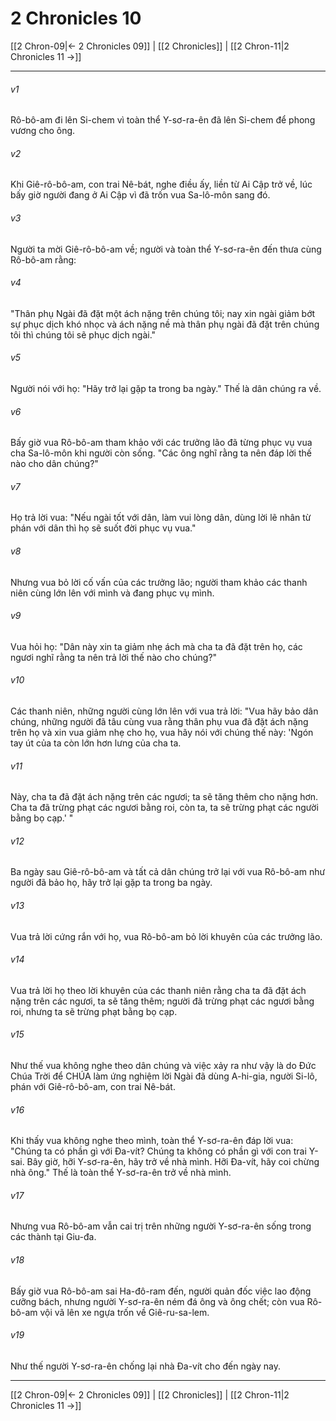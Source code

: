 # 2 Chronicles 10

[[2 Chron-09|← 2 Chronicles 09]] | [[2 Chronicles]] | [[2 Chron-11|2 Chronicles 11 →]]
***



###### v1 
Rô-bô-am đi lên Si-chem vì toàn thể Y-sơ-ra-ên đã lên Si-chem để phong vương cho ông. 

###### v2 
Khi Giê-rô-bô-am, con trai Nê-bát, nghe điều ấy, liền từ Ai Cập trở về, lúc bấy giờ người đang ở Ai Cập vì đã trốn vua Sa-lô-môn sang đó. 

###### v3 
Người ta mời Giê-rô-bô-am về; người và toàn thể Y-sơ-ra-ên đến thưa cùng Rô-bô-am rằng: 

###### v4 
"Thân phụ Ngài đã đặt một ách nặng trên chúng tôi; nay xin ngài giảm bớt sự phục dịch khó nhọc và ách nặng nề mà thân phụ ngài đã đặt trên chúng tôi thì chúng tôi sẽ phục dịch ngài." 

###### v5 
Người nói với họ: "Hãy trở lại gặp ta trong ba ngày." Thế là dân chúng ra về. 

###### v6 
Bấy giờ vua Rô-bô-am tham khảo với các trưởng lão đã từng phục vụ vua cha Sa-lô-môn khi người còn sống. "Các ông nghĩ rằng ta nên đáp lời thế nào cho dân chúng?" 

###### v7 
Họ trả lời vua: "Nếu ngài tốt với dân, làm vui lòng dân, dùng lời lẽ nhân từ phán với dân thì họ sẽ suốt đời phục vụ vua." 

###### v8 
Nhưng vua bỏ lời cố vấn của các trưởng lão; người tham khảo các thanh niên cùng lớn lên với mình và đang phục vụ mình. 

###### v9 
Vua hỏi họ: "Dân này xin ta giảm nhẹ ách mà cha ta đã đặt trên họ, các ngươi nghĩ rằng ta nên trả lời thế nào cho chúng?" 

###### v10 
Các thanh niên, những người cùng lớn lên với vua trả lời: "Vua hãy bảo dân chúng, những người đã tâu cùng vua rằng thân phụ vua đã đặt ách nặng trên họ và xin vua giảm nhẹ cho họ, vua hãy nói với chúng thế này: 'Ngón tay út của ta còn lớn hơn lưng của cha ta. 

###### v11 
Này, cha ta đã đặt ách nặng trên các ngươi; ta sẽ tăng thêm cho nặng hơn. Cha ta đã trừng phạt các ngươi bằng roi, còn ta, ta sẽ trừng phạt các người bằng bọ cạp.' " 

###### v12 
Ba ngày sau Giê-rô-bô-am và tất cả dân chúng trở lại với vua Rô-bô-am như người đã bảo họ, hãy trở lại gặp ta trong ba ngày. 

###### v13 
Vua trả lời cứng rắn với họ, vua Rô-bô-am bỏ lời khuyên của các trưởng lão. 

###### v14 
Vua trả lời họ theo lời khuyên của các thanh niên rằng cha ta đã đặt ách nặng trên các ngươi, ta sẽ tăng thêm; người đã trừng phạt các ngươi bằng roi, nhưng ta sẽ trừng phạt bằng bọ cạp. 

###### v15 
Như thế vua không nghe theo dân chúng và việc xảy ra như vậy là do Đức Chúa Trời để CHÚA làm ứng nghiệm lời Ngài đã dùng A-hi-gia, người Si-lô, phán với Giê-rô-bô-am, con trai Nê-bát. 

###### v16 
Khi thấy vua không nghe theo mình, toàn thể Y-sơ-ra-ên đáp lời vua: "Chúng ta có phần gì với Đa-vít? Chúng ta không có phần gì với con trai Y-sai. Bây giờ, hỡi Y-sơ-ra-ên, hãy trở về nhà mình. Hỡi Đa-vít, hãy coi chừng nhà ông." Thế là toàn thể Y-sơ-ra-ên trở về nhà mình. 

###### v17 
Nhưng vua Rô-bô-am vẫn cai trị trên những người Y-sơ-ra-ên sống trong các thành tại Giu-đa. 

###### v18 
Bấy giờ vua Rô-bô-am sai Ha-đô-ram đến, người quản đốc việc lao động cưỡng bách, nhưng người Y-sơ-ra-ên ném đá ông và ông chết; còn vua Rô-bô-am vội vã lên xe ngựa trốn về Giê-ru-sa-lem. 

###### v19 
Như thế người Y-sơ-ra-ên chống lại nhà Đa-vít cho đến ngày nay.

***
[[2 Chron-09|← 2 Chronicles 09]] | [[2 Chronicles]] | [[2 Chron-11|2 Chronicles 11 →]]

